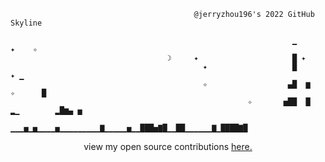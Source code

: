 ```
                                         @jerryzhou196's 2022 GitHub Skyline         

                                                               ▁           ✦    ✧    
                                   ☽     ✦                     █ ✦                   
                                           ✦                   █              ✦ ▁    
                                           ✧                  ▄█  ▆      ✧      █    
                                                     ✧       ▅██  █  ▂▁        ▂█▆▄ ▅
                                ▁▁▁▅▁▅▁▁▁▁▅▁▁▁▁▁▁▁▁▁▇▁▁▁▁▁▅▁▁███▅▇█▁▁██▁▁▁▁▁▁▇▁████▇█
```

<p align=center>
view my open source contributions <a href=https://github.com/issues?page=1&q=involves%3Ajerryzhou196+is%3Apublic> here.</a> 
</p>
